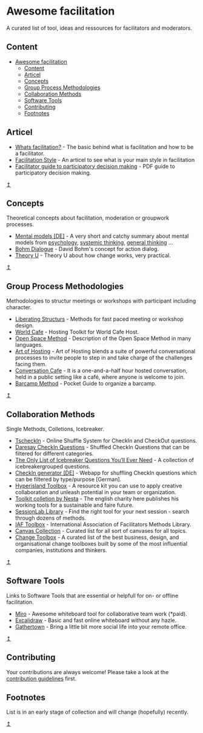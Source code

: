 # Awesome facilitation

A curated list of tool, ideas and ressources for facilitators and moderators.

## Content

- [Awesome facilitation](#awesome-facilitation)
  - [Content](#content)
  - [Articel](#articel)
  - [Concepts](#concepts)
  - [Group Process Methodologies](#group-process-methodologies)
  - [Collaboration Methods](#collaboration-methods)
  - [Software Tools](#software-tools)
  - [Contributing](#contributing)
  - [Footnotes](#footnotes)

## Articel

- [Whats facilitation?](https://implementconsultinggroup.com/article/facilitation/) - The basic behind what is facilitation and how to be a facilitator.
- [Facilitation Style](https://medium.com/user-experience-design-1/facilitation-whats-your-style-4c9c480bd2d) - An articel to see what is your main style in facilitation
- [Facilitator guide to participatory decision making](http://www.storypikes.com/workshops/PDFs/Facilitators%20Guide%20to%20Participation%20by%20Sam%20Kaner%20with%20Lenny%20Lind-Catherine%20Toldi-Sarah%20Fisk%20and%20Duane%20Berger-2007.pdf) - PDF guide to participatory decision making.

[↥](#content)

## Concepts

Theoretical concepts about facilitation, moderation or groupwork processes.

- [Mental models [DE]](https://weltklugheit.com/) - A very short and catchy summary about mental models from [psychology](https://weltklugheit.com/modelle/psychologie.html), [systemic thinking](https://weltklugheit.com/modelle/systeme.html), [general thinking](https://weltklugheit.com/modelle/denken.html) ...
- [Bohm Dialogue](http://www.david-bohm.net/dialogue/) - David Bohm's concept for action dialog.
- [Theory U](https://www.u-school.org/aboutus/theory-u) - Theory U about how change works, very practical.

[↥](#content)

## Group Process Methodologies

Methodologies to structur meetings or workshops with participant including character.

- [Liberating Structurs](https://www.liberatingstructures.com/ls/) - Methods for fast paced meeting or workshop design.
- [World Cafe](https://theworldcafe.com/tools-store/hosting-tool-kit/) - Hosting Toolkit for World Cafe Host.
- [Open Space Method](https://openspaceworld.org/wp2/explore/) - Description of the Open Space Method in many languages.
- [Art of Hosting](https://artofhosting.org/what-is-aoh/) - Art of Hosting blends a suite of powerful conversational processes to invite people to step in and take charge of the challenges facing them.
- [Conversation Cafe](https://conversationcafe.org/the-complete-hosting-manual/) -  It is a one-and-a-half hour hosted conversation, held in a public setting like a café, where anyone is welcome to join.
- [Barcamp Method](http://barcamp.org/w/page/404135/OrganizeALocalBarCamp) - Pocket Guide to organize a barcamp.

[↥](#content)

## Collaboration Methods

Single Methods, Colletions, Icebreaker.

- [TscheckIn](https://tscheck.in/) - Online Shuffle System for CheckIn and CheckOut questions.
- [Daresay CheckIn Questions](https://checkin.daresay.io/) - Shuffled CheckIn Questions that can be filtered for different categories.
- [The Only List of Icebreaker Questions You’ll Ever Need](https://museumhack.com/list-icebreakers-questions) - A collection of icebreakergrouped  questions.
- [CheckIn generator [DE]](https://www.checkin-generator.de/) - Webapp for shuffling CheckIn questions which can be filtered by type/purpose [German].
- [Hyperisland Toolbox](https://toolbox.hyperisland.com/) - A resource kit you can use to apply creative collaboration and unleash potential in your team or organization.
- [Toolkit colletion by Nesta](https://www.nesta.org.uk/toolkit/) - The english charity here publishes his working tools for a sustainable and faire future.
- [SessionLab Library](https://www.sessionlab.com/library) - Find the right tool for your next session - search through dozens of methods.
- [IAF Toolbox](https://www.sessionlab.com/team/iaf/library) - International Association of Facilitators Methods Library.
- [Canvas Collection](https://masterfacilitator.com/canvas-collection/) - Curated list for all sort of canvases for all topics.
- [Change Toolbox](https://www.toolboxtoolbox.com/) - A curated list of the best business, design, and organisational change toolboxes built by some of the most influential companies, institutions and thinkers.

[↥](#content)

## Software Tools

Links to Software Tools that are essential or helpfull for on- or offline facilitation.

- [Miro](https://miro.com) - Awesome whiteboard tool for collaborative team work (*paid).
- [Excalidraw](https://excalidraw.com/) - Basic and fast online whiteboard without any hazle.
- [Gathertown](https://app.gather.town/) - Bring a little bit more social life into your remote office.

[↥](#content)

## Contributing

Your contributions are always welcome! Please take a look at the [contribution guidelines](CONTRIBUTING.md) first.

## Footnotes

List is in an early stage of collection and will change (hopefully) recently.

[↥](#content)
